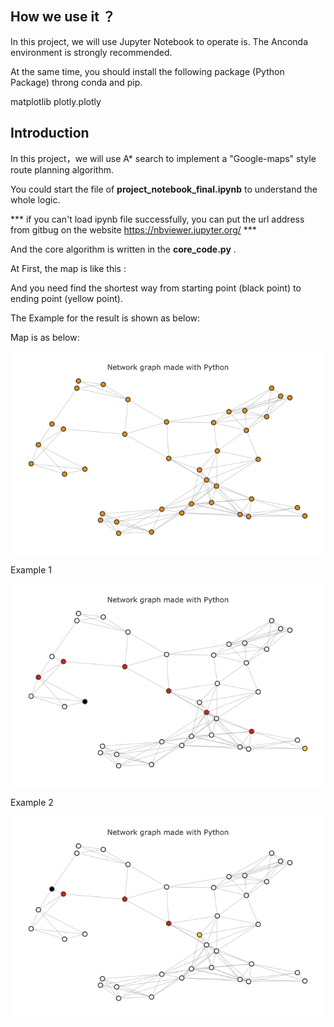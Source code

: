 
## How we use it ？ 

In this project, we will use Jupyter Notebook to operate is. The Anconda environment is strongly recommended.

At the same time, you should install the following package (Python Package) throng conda and pip.

matplotlib
plotly.plotly

## Introduction

In this project，we will use A* search to implement a "Google-maps" style route planning algorithm.

You could start the file of **project_notebook_final.ipynb** to understand the whole logic.

*** if you can't load ipynb file successfully, you can put the url address from gitbug on the website https://nbviewer.jupyter.org/ *** 

And the core algorithm is written in the **core_code.py** . 



At First, the map is like this :

And you need find the shortest way from starting point (black point) to ending point (yellow point).

The Example for the result is shown as below:


Map is as below:


![image](https://github.com/Jakejck/A-Algorithm/blob/master/Pic/Map.png)



Example 1


![image](https://github.com/Jakejck/A-Algorithm/blob/master/Pic/Example%201.png)


Example 2


![image](https://github.com/Jakejck/A-Algorithm/blob/master/Pic/Example%202.png)

